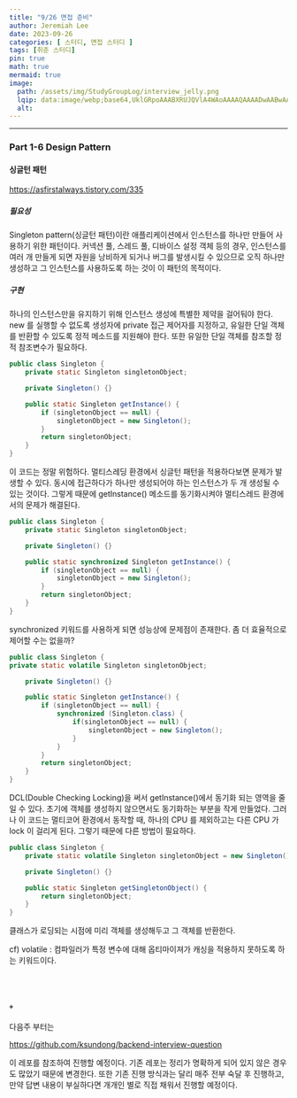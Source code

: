 ```yaml
---
title: "9/26 면접 준비"
author: Jeremiah Lee
date: 2023-09-26
categories: [ 스터디, 면접 스터디 ]
tags: [취준 스터디]
pin: true
math: true
mermaid: true
image: 
  path: /assets/img/StudyGroupLog/interview_jelly.png
  lqip: data:image/webp;base64,UklGRpoAAABXRUJQVlA4WAoAAAAQAAAADwAABwAAQUxQSDIAAAARL0AmbZurmr57yyIiqE8oiG0bejIYEQTgqiDA9vqnsUSI6H+oAERp2HZ65qP/VIAWAFZQOCBCAAAA8AEAnQEqEAAIAAVAfCWkAALp8sF8rgRgAP7o9FDvMCkMde9PK7euH5M1m6VWoDXf2FkP3BqV0ZYbO6NA/VFIAAAA
  alt: 
---
```

***

### Part 1-6 Design Pattern

#### 싱글턴 패턴

<https://asfirstalways.tistory.com/335>

##### **필요성**   
Singleton pattern(싱글턴 패턴)이란 애플리케이션에서 인스턴스를 하나만 만들어 사용하기 위한 패턴이다. 커넥션 풀, 스레드 풀, 디바이스 설정 객체 등의 경우, 인스턴스를 여러 개 만들게 되면 자원을 낭비하게 되거나 버그를 발생시킬 수 있으므로 오직 하나만 생성하고 그 인스턴스를 사용하도록 하는 것이 이 패턴의 목적이다.

##### **구현**   
하나의 인스턴스만을 유지하기 위해 인스턴스 생성에 특별한 제약을 걸어둬야 한다. new 를 실행할 수 없도록 생성자에 private 접근 제어자를 지정하고, 유일한 단일 객체를 반환할 수 있도록 정적 메소드를 지원해야 한다. 또한 유일한 단일 객체를 참조할 정적 참조변수가 필요하다.

```java
public class Singleton {
    private static Singleton singletonObject;

    private Singleton() {}

    public static Singleton getInstance() {
        if (singletonObject == null) {
            singletonObject = new Singleton();
        }
        return singletonObject;
    }
}
```
이 코드는 정말 위험하다. 멀티스레딩 환경에서 싱글턴 패턴을 적용하다보면 문제가 발생할 수 있다. 동시에 접근하다가 하나만 생성되어야 하는 인스턴스가 두 개 생성될 수 있는 것이다. 그렇게 때문에 getInstance() 메소드를 동기화시켜야 멀티스레드 환경에서의 문제가 해결된다.

```java
public class Singleton {
    private static Singleton singletonObject;

    private Singleton() {}

    public static synchronized Singleton getInstance() {
        if (singletonObject == null) {
            singletonObject = new Singleton();
        }
        return singletonObject;
    }
}
```
synchronized 키워드를 사용하게 되면 성능상에 문제점이 존재한다. 좀 더 효율적으로 제어할 수는 없을까?

```java
public class Singleton {
private static volatile Singleton singletonObject;

    private Singleton() {}

    public static Singleton getInstance() {
        if (singletonObject == null) {
            synchronized (Singleton.class) {
                if(singletonObject == null) {
                    singletonObject = new Singleton();
                }
            }
        }
        return singletonObject;
    }
}
```
DCL(Double Checking Locking)을 써서 getInstance()에서 동기화 되는 영역을 줄일 수 있다. 초기에 객체를 생성하지 않으면서도 동기화하는 부분을 작게 만들었다. 그러나 이 코드는 멀티코어 환경에서 동작할 때, 하나의 CPU 를 제외하고는 다른 CPU 가 lock 이 걸리게 된다. 그렇기 때문에 다른 방법이 필요하다.

```java
public class Singleton {
    private static volatile Singleton singletonObject = new Singleton();

    private Singleton() {}

    public static Singleton getSingletonObject() {
        return singletonObject;
    }
}
```
클래스가 로딩되는 시점에 미리 객체를 생성해두고 그 객체를 반환한다.

cf) volatile : 컴파일러가 특정 변수에 대해 옵티마이져가 캐싱을 적용하지 못하도록 하는 키워드이다.

<br> <br>

#### `+`   
다음주 부터는

https://github.com/ksundong/backend-interview-question

이 레포를 참조하여 진행할 예정이다.
기존 레포는 정리가 명확하게 되어 있지 않은 경우도 많았기 때문에 변경한다.
또한 기존 진행 방식과는 달리 매주 전부 숙달 후 진행하고, 만약 답변 내용이 부실하다면 개개인 별로 직접 채워서 진행할 예정이다.
